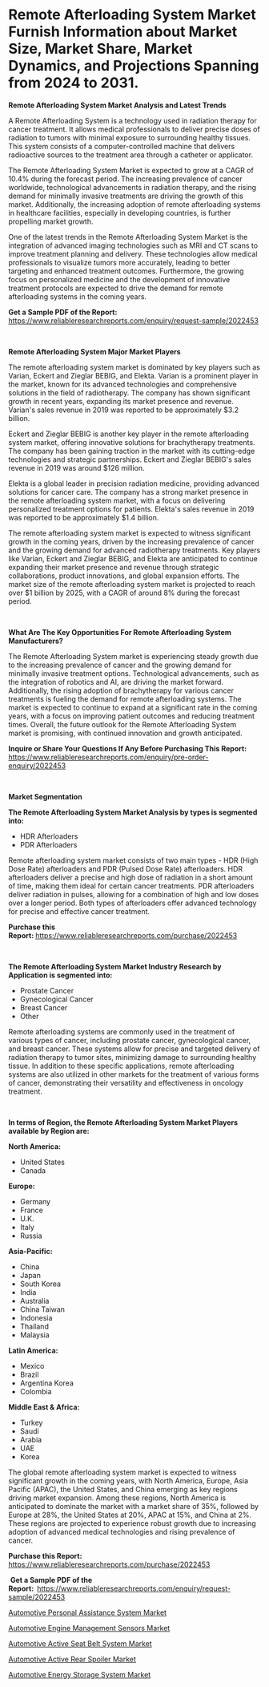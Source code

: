 <p><h1>Remote Afterloading System Market Furnish Information about Market Size, Market Share, Market Dynamics, and Projections Spanning from 2024 to 2031.</h1></p><p><strong>Remote Afterloading System Market Analysis and Latest Trends</strong></p>
<p><p>A Remote Afterloading System is a technology used in radiation therapy for cancer treatment. It allows medical professionals to deliver precise doses of radiation to tumors with minimal exposure to surrounding healthy tissues. This system consists of a computer-controlled machine that delivers radioactive sources to the treatment area through a catheter or applicator.</p><p>The Remote Afterloading System Market is expected to grow at a CAGR of 10.4% during the forecast period. The increasing prevalence of cancer worldwide, technological advancements in radiation therapy, and the rising demand for minimally invasive treatments are driving the growth of this market. Additionally, the increasing adoption of remote afterloading systems in healthcare facilities, especially in developing countries, is further propelling market growth.</p><p>One of the latest trends in the Remote Afterloading System Market is the integration of advanced imaging technologies such as MRI and CT scans to improve treatment planning and delivery. These technologies allow medical professionals to visualize tumors more accurately, leading to better targeting and enhanced treatment outcomes. Furthermore, the growing focus on personalized medicine and the development of innovative treatment protocols are expected to drive the demand for remote afterloading systems in the coming years.</p></p>
<p><strong>Get a Sample PDF of the Report:&nbsp;</strong> <a href="https://www.reliableresearchreports.com/enquiry/request-sample/2022453">https://www.reliableresearchreports.com/enquiry/request-sample/2022453</a></p>
<p>&nbsp;</p>
<p><strong>Remote Afterloading System Major Market Players</strong></p>
<p><p>The remote afterloading system market is dominated by key players such as Varian, Eckert and Zieglar BEBIG, and Elekta. Varian is a prominent player in the market, known for its advanced technologies and comprehensive solutions in the field of radiotherapy. The company has shown significant growth in recent years, expanding its market presence and revenue. Varian's sales revenue in 2019 was reported to be approximately $3.2 billion.</p><p>Eckert and Zieglar BEBIG is another key player in the remote afterloading system market, offering innovative solutions for brachytherapy treatments. The company has been gaining traction in the market with its cutting-edge technologies and strategic partnerships. Eckert and Zieglar BEBIG's sales revenue in 2019 was around $126 million.</p><p>Elekta is a global leader in precision radiation medicine, providing advanced solutions for cancer care. The company has a strong market presence in the remote afterloading system market, with a focus on delivering personalized treatment options for patients. Elekta's sales revenue in 2019 was reported to be approximately $1.4 billion.</p><p>The remote afterloading system market is expected to witness significant growth in the coming years, driven by the increasing prevalence of cancer and the growing demand for advanced radiotherapy treatments. Key players like Varian, Eckert and Zieglar BEBIG, and Elekta are anticipated to continue expanding their market presence and revenue through strategic collaborations, product innovations, and global expansion efforts. The market size of the remote afterloading system market is projected to reach over $1 billion by 2025, with a CAGR of around 8% during the forecast period.</p></p>
<p>&nbsp;</p>
<p><strong>What Are The Key Opportunities For Remote Afterloading System Manufacturers?</strong></p>
<p><p>The Remote Afterloading System market is experiencing steady growth due to the increasing prevalence of cancer and the growing demand for minimally invasive treatment options. Technological advancements, such as the integration of robotics and AI, are driving the market forward. Additionally, the rising adoption of brachytherapy for various cancer treatments is fueling the demand for remote afterloading systems. The market is expected to continue to expand at a significant rate in the coming years, with a focus on improving patient outcomes and reducing treatment times. Overall, the future outlook for the Remote Afterloading System market is promising, with continued innovation and growth anticipated.</p></p>
<p><strong>Inquire or Share Your Questions If Any Before Purchasing This Report:</strong> <a href="https://www.reliableresearchreports.com/enquiry/pre-order-enquiry/2022453">https://www.reliableresearchreports.com/enquiry/pre-order-enquiry/2022453</a></p>
<p>&nbsp;</p>
<p><strong>Market Segmentation</strong></p>
<p><strong>The Remote Afterloading System Market Analysis by types is segmented into:</strong></p>
<p><ul><li>HDR Afterloaders</li><li>PDR Afterloaders</li></ul></p>
<p><p>Remote afterloading system market consists of two main types - HDR (High Dose Rate) afterloaders and PDR (Pulsed Dose Rate) afterloaders. HDR afterloaders deliver a precise and high dose of radiation in a short amount of time, making them ideal for certain cancer treatments. PDR afterloaders deliver radiation in pulses, allowing for a combination of high and low doses over a longer period. Both types of afterloaders offer advanced technology for precise and effective cancer treatment.</p></p>
<p><strong>Purchase this Report:&nbsp;</strong><a href="https://www.reliableresearchreports.com/purchase/2022453">https://www.reliableresearchreports.com/purchase/2022453</a></p>
<p>&nbsp;</p>
<p><strong>The Remote Afterloading System Market Industry Research by Application is segmented into:</strong></p>
<p><ul><li>Prostate Cancer</li><li>Gynecological Cancer</li><li>Breast Cancer</li><li>Other</li></ul></p>
<p><p>Remote afterloading systems are commonly used in the treatment of various types of cancer, including prostate cancer, gynecological cancer, and breast cancer. These systems allow for precise and targeted delivery of radiation therapy to tumor sites, minimizing damage to surrounding healthy tissue. In addition to these specific applications, remote afterloading systems are also utilized in other markets for the treatment of various forms of cancer, demonstrating their versatility and effectiveness in oncology treatment.</p></p>
<p>&nbsp;</p>
<p><strong>In terms of Region, the Remote Afterloading System Market Players available by Region are:</strong></p>
<p>
    <p> <strong> North America: </strong>
        <ul>
            <li>United States</li>
            <li>Canada</li>
        </ul>
        </p> 
    <p> <strong> Europe: </strong>
        <ul>
            <li>Germany</li>
            <li>France</li>
            <li>U.K.</li>
            <li>Italy</li>
            <li>Russia</li>
        </ul>
        </p> 
    <p> <strong> Asia-Pacific: </strong>
        <ul>
            <li>China</li>
            <li>Japan</li>
            <li>South Korea</li>
            <li>India</li>
            <li>Australia</li>
            <li>China Taiwan</li>
            <li>Indonesia</li>
            <li>Thailand</li>
            <li>Malaysia</li>
        </ul>
        </p> 
    <p> <strong> Latin America: </strong>
        <ul>
            <li>Mexico</li>
            <li>Brazil</li>
            <li>Argentina Korea</li>
            <li>Colombia</li>
        </ul>
        </p> 
    <p> <strong> Middle East & Africa: </strong>
        <ul>
            <li>Turkey</li>
            <li>Saudi</li>
            <li>Arabia</li>
            <li>UAE</li>
            <li>Korea</li>
        </ul>
    </p>
    </p>
<p><p>The global remote afterloading system market is expected to witness significant growth in the coming years, with North America, Europe, Asia Pacific (APAC), the United States, and China emerging as key regions driving market expansion. Among these regions, North America is anticipated to dominate the market with a market share of 35%, followed by Europe at 28%, the United States at 20%, APAC at 15%, and China at 2%. These regions are projected to experience robust growth due to increasing adoption of advanced medical technologies and rising prevalence of cancer.</p></p>
<p><strong>Purchase this Report: </strong><a href="https://www.reliableresearchreports.com/purchase/2022453">https://www.reliableresearchreports.com/purchase/2022453</a></p>
<p>&nbsp;<strong>Get a Sample PDF of the Report:&nbsp;&nbsp;</strong><a href="https://www.reliableresearchreports.com/enquiry/request-sample/2022453">https://www.reliableresearchreports.com/enquiry/request-sample/2022453</a></p>
<p><strong></strong></p>
<p><p><a href="https://valiant-lunge-8fe.notion.site/Automotive-Personal-Assistance-System-Market-Challenges-Opportunities-and-Growth-Drivers-and-Majo-5602c7924b2a46bab4e947b59db114d6">Automotive Personal Assistance System Market</a></p><p><a href="https://artistic-helicopter-ca9.notion.site/Automotive-Engine-Management-Sensors-Market-Size-Share-Trends-Analysis-Report-By-Application-Reg-dbdd300d56344b4dad05c6e5b81aa6b8">Automotive Engine Management Sensors Market</a></p><p><a href="https://view.publitas.com/reportprime-1/automotive-active-seat-belt-system-market-dynamics-2024-2031-also-about-its-market-trends-projections-and-opportunities/">Automotive Active Seat Belt System Market</a></p><p><a href="https://view.publitas.com/reportprime-1/automotive-active-rear-spoiler-market-size-growing-and-forecasted-for-period-from-2024-2031-and-provides-complete-market-analysis-of-this-market/">Automotive Active Rear Spoiler Market</a></p><p><a href="https://picayune-night-cbd.notion.site/Automotive-Energy-Storage-System-Market-Size-Focuses-on-Market-Dynamics-In-Depth-Analysis-and-Futur-86a92422bdde441e84ba987832fabe83">Automotive Energy Storage System Market</a></p></p>